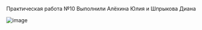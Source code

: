 Практическая работа №10
Выполнили Алёхина Юлия и Шпрыкова Диана

![image](https://github.com/user-attachments/assets/36f4c1d9-926a-4e23-88a4-d51b15c167cc)
